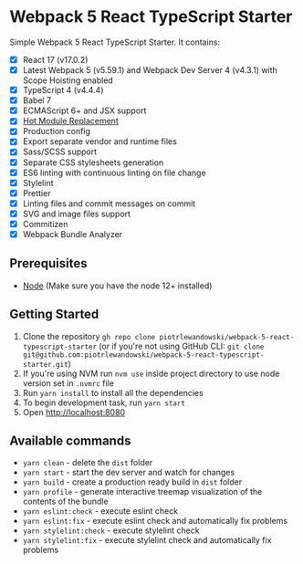 # Webpack 5 React TypeScript Starter

Simple Webpack 5 React TypeScript Starter. It contains:
- [x] React 17 (v17.0.2)
- [x] Latest Webpack 5 (v5.59.1) and Webpack Dev Server 4 (v4.3.1) with Scope Hoisting enabled
- [x] TypeScript 4 (v4.4.4)
- [x] Babel 7
- [x] ECMAScript 6+ and JSX support
- [x] [Hot Module Replacement](https://webpack.js.org/concepts/hot-module-replacement)
- [x] Production config
- [x] Export separate vendor and runtime files
- [x] Sass/SCSS support
- [x] Separate CSS stylesheets generation
- [x] ES6 linting with continuous linting on file change
- [x] Stylelint
- [x] Prettier
- [x] Linting files and commit messages on commit
- [x] SVG and image files support
- [x] Commitizen
- [x] Webpack Bundle Analyzer

## Prerequisites

* [Node](https://nodejs.org/) (Make sure you have the node 12+ installed)

## Getting Started

1. Clone the repository `gh repo clone piotrlewandowski/webpack-5-react-typescript-starter` (or if you're not using GitHub CLI: `git clone git@github.com:piotrlewandowski/webpack-5-react-typescript-starter.git`)
2. If you're using NVM run `nvm use` inside project directory to use node version set in `.nvmrc` file
3. Run `yarn install` to install all the dependencies
4. To begin development task, run `yarn start`
5. Open [http://localhost:8080](http://localhost:8080)

## Available commands

- `yarn clean` - delete the `dist` folder
- `yarn start` - start the dev server and watch for changes
- `yarn build` - create a production ready build in `dist` folder
- `yarn profile` - generate interactive treemap visualization of the contents of the bundle
- `yarn eslint:check` - execute eslint check
- `yarn eslint:fix` - execute eslint check and automatically fix problems
- `yarn stylelint:check` - execute stylelint check
- `yarn stylelint:fix` - execute stylelint check and automatically fix problems
